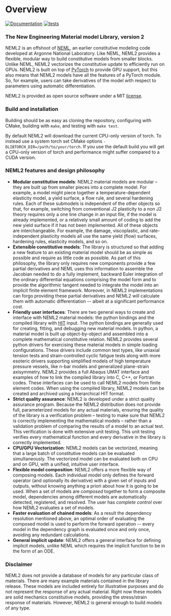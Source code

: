 # Overview

[![Documentation](https://github.com/reverendbedford/neml2/actions/workflows/build_docs.yml/badge.svg?branch=main)](https://reverendbedford.github.io/neml2/) [![tests](https://github.com/reverendbedford/neml2/actions/workflows/tests.yml/badge.svg?branch=main)](https://github.com/reverendbedford/neml2/actions/workflows/tests.yml)

### The New Engineering Material model Library, version 2

NEML2 is an offshoot of [NEML](https://github.com/Argonne-National-Laboratory/neml), an earlier constitutive modeling code developed at Argonne National Laboratory.
Like NEML, NEML2 provides a flexible, modular way to build constitutive models from smaller blocks.
Unlike NEML, NEML2 vectorizes the constitutive update to efficiently run on GPUs.  NEML2 is built on top of [PyTorch](https://pytorch.org/cppdocs/)
to provide GPU support, but this also means that NEML2 models have all the features of a PyTorch module.  So, for example, users can take derivatives of the model with respect to parameters using automatic differentiation.

NEML2 is provided as open source software under a MIT [license](https://raw.githubusercontent.com/reverendbedford/neml2/main/LICENSE).

### Build and installation

Building should be as easy as cloning the repository, configuring with CMake, building with `make`, and testing with `make test`.

By default NEML2 will download the current CPU-only version of torch.  To instead use a system torch set CMake options `-DLIBTORCH_DIR=/path/to/your/torch`.  If you use the default build you will get a CPU-only version of torch and performance might suffer compared to a CUDA version.

### NEML2 features and design philosophy

- **Modular constitutive models**: NEML2 material models are modular – they are built up from smaller pieces into a complete model. For example, a model might piece together a temperature-dependent elasticity model, a yield surface, a flow rule, and several hardening rules. Each of these submodels is independent of the other objects so that, for example, switching from conventional J2 plasticity to a non J2 theory requires only a one line change in an input file, if the model is already implemented, or a relatively small amount of coding to add the new yield surface if it has not been implemented. All of these objects are interchangeable. For example, the damage, viscoplastic, and rate-independent plasticity models all use the same yield (flow) surfaces, hardening rules, elasticity models, and so on.
- **Extensible constitutive models**: The library is structured so that adding a new feature to an existing material model should be as simple as possible and require as little code as possible. As part of this philosophy, the library only requires new components provide a few partial derivatives and NEML uses this information to assemble the Jacobian needed to do a fully implement, backward Euler integration of the ordinary differential equations comprising the model form and to provide the algorithmic tangent needed to integrate the model into an implicit finite element framework.  Moreover, in NEML2 implementations can forgo providing these partial derivatives and NEML2 will calculate them with automatic differentiation -- albeit at a significant performance cost.
- **Friendly user interfaces**: There are two general ways to create and interface with NEML2 material models: the python bindings and the compiled library with [HIT](https://github.com/idaholab/moose/tree/next/framework/contrib/hit) input. The python bindings are generally used for creating, fitting, and debugging new material models. In python, a material model is built up object-by-object and assembled into a complete mathematical constitutive relation. NEML2 provides several python drivers for exercising these material models in simple loading configurations. These drivers include common test types, like uniaxial tension tests and strain-controlled cyclic fatigue tests along with more esoteric drivers supporting simplified models of high temperature pressure vessels, like n-bar models and generalized plane-strain axisymmetry. NEML2 provides a full Abaqus UMAT interface and examples of how to link the compiled library into C, C++, or Fortran codes. These interfaces can be used to call NEML2 models from finite element codes. When using the compiled library, NEML2 models can be created and archived using a hierarchical HIT format.
- **Strict quality assurance**: NEML2 is developed under a strict quality assurance program. Because the NEML2 distribution does not provide full, parameterized models for any actual materials, ensuring the quality of the library is a verification problem – testing to make sure that NEML2 is correctly implementing the mathematical models – rather than a validation problem of comparing the results of a model to an actual test. This verification is done with extensive unit testing. This unit testing verifies every mathematical function and every derivative in the library is correctly implemented.
- **CPU/GPU Vectorization**: NEML2 models can be vectorized, meaning that a large batch of constitutive models can be evaluated simultaneously. The vectorized model can be evaluated both on CPU and on GPU, with a unified, intuitive user interface.
- **Flexible model composition**: NEML2 offers a more flexible way of composing models. Each individual model only defines the forward operator (and optionally its derivative) with a given set of inputs and outputs, without knowing anything a priori about how it is going to be used. When a set of models are *composed* together to form a composite model, dependencies among different models are automatically detected, registered, and resolved. The user has *complete control* over how NEML2 evaluates a set of models.
- **Faster evaluation of chained models**: As a result the dependency resolution mentioned above, an optimal order of evaluating the composed model is used to perform the forward operation -- every model in the dependency graph is evaluated once and only once, avoiding any redundant calculations.
- **General implicit update**: NEML2 offers a general interface for defining implicit models, unlike NEML which requires the implicit function to be in the form of an ODE.

### Disclaimer

NEML2 does not provide a database of models for any particular class of materials. There are many example materials contained in the library release. These models are included entirely for illustrative purposes and do not represent the response of any actual material.  Right now these models are solid mechanics constitutive models, providing the stress/strain response of materials.  However, NEML2 is general enough to build models of any type.
